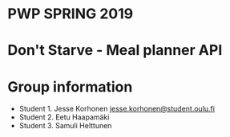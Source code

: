 # PWP SPRING 2019
# Don't Starve - Meal planner API
# Group information
* Student 1. Jesse Korhonen <jesse.korhonen@student.oulu.fi>
* Student 2. Eetu Haapamäki
* Student 3. Samuli Helttunen


